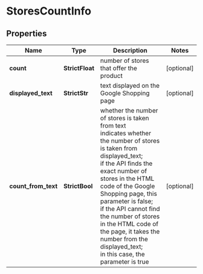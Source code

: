 # StoresCountInfo


## Properties

| Name | Type | Description | Notes |
|------------ | ------------- | ------------- | -------------|
**count** | **StrictFloat** | number of stores that offer the product |[optional]|
**displayed_text** | **StrictStr** | text displayed on the Google Shopping page |[optional]|
**count_from_text** | **StrictBool** | whether the number of stores is taken from text<br>indicates whether the number of stores is taken from displayed_text;<br>if the API finds the exact number of stores in the HTML code of the Google Shopping page, this parameter is false;<br>if the API cannot find the number of stores in the HTML code of the page, it takes the number from the displayed_text;<br>in this case, the parameter is true |[optional]|